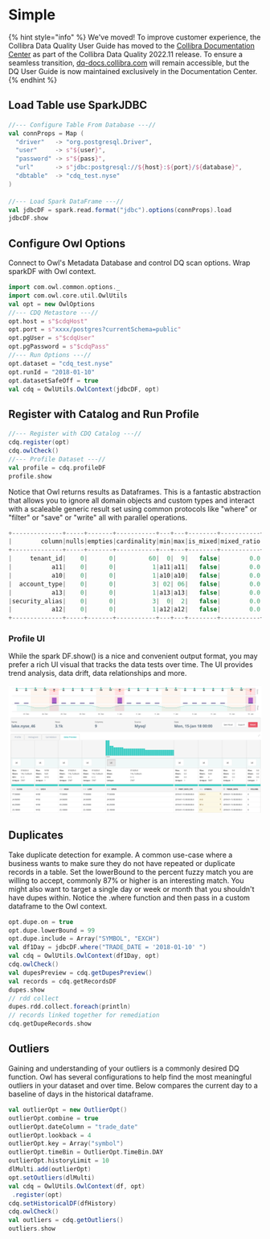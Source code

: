 # Simple

{% hint style="info" %}
We've moved! To improve customer experience, the Collibra Data Quality User Guide has moved to the [Collibra Documentation Center](https://productresources.collibra.com/docs/collibra/latest/Content/DataQuality/DQApis/Simple.htm) as part of the Collibra Data Quality 2022.11 release. To ensure a seamless transition, [dq-docs.collibra.com](http://dq-docs.collibra.com/) will remain accessible, but the DQ User Guide is now maintained exclusively in the Documentation Center.
{% endhint %}

## Load Table use SparkJDBC

```scala
//--- Configure Table From Database ---// 
val connProps = Map (
  "driver"   -> "org.postgresql.Driver",
  "user"     -> s"${user}",
  "password" -> s"${pass}",
  "url"      -> s"jdbc:postgresql://${host}:${port}/${database}",
  "dbtable"  -> "cdq_test.nyse"
)

//--- Load Spark DataFrame ---//
val jdbcDF = spark.read.format("jdbc").options(connProps).load
jdbcDF.show

```

## Configure Owl Options

Connect to Owl's Metadata Database and control DQ scan options. Wrap sparkDF with Owl context.

```scala
import com.owl.common.options._
import com.owl.core.util.OwlUtils
val opt = new OwlOptions
//--- CDQ Metastore ---//
opt.host = s"$cdqHost"
opt.port = s"xxxx/postgres?currentSchema=public"
opt.pgUser = s"$cdqUser"
opt.pgPassword = s"$cdqPass"
//--- Run Options ---//
opt.dataset = "cdq_test.nyse"
opt.runId = "2018-01-10"
opt.datasetSafeOff = true
val cdq = OwlUtils.OwlContext(jdbcDF, opt)
```

## Register with Catalog and Run Profile

```scala
//--- Register with CDQ Catalog ---//
cdq.register(opt)
cdq.owlCheck()
//--- Profile Dataset ---//
val profile = cdq.profileDF
profile.show

```

Notice that Owl returns results as Dataframes. This is a fantastic abstraction that allows you to ignore all domain objects and custom types and interact with a scaleable generic result set using common protocols like "where" or "filter" or "save" or "write" all with parallel operations.

```scala
+--------------+-----+-------+-----------+---+---+--------+-----------+------+----+------+-------+-------+------+----+---------+
|        column|nulls|empties|cardinality|min|max|is_mixed|mixed_ratio|   Int|Long|String|Decimal|Boolean|Double|Date|Timestamp|
+--------------+-----+-------+-----------+---+---+--------+-----------+------+----+------+-------+-------+------+----+---------+
|     tenant_id|    0|      0|         60|  0|  9|   false|        0.0|100000|   0|     0|      0|      0|     0|   0|        0|
|           a11|    0|      0|          1|a11|a11|   false|        0.0|     0|   0|100000|      0|      0|     0|   0|        0|
|           a10|    0|      0|          1|a10|a10|   false|        0.0|     0|   0|100000|      0|      0|     0|   0|        0|
|  account_type|    0|      0|          3| 02| 06|   false|        0.0|100000|   0|     0|      0|      0|     0|   0|        0|
|           a13|    0|      0|          1|a13|a13|   false|        0.0|     0|   0|100000|      0|      0|     0|   0|        0|
|security_alias|    0|      0|          3|  0|  2|   false|        0.0|100000|   0|     0|      0|      0|     0|   0|        0|
|           a12|    0|      0|          1|a12|a12|   false|        0.0|     0|   0|100000|      0|      0|     0|   0|        0|
+--------------+-----+-------+-----------+---+---+--------+-----------+------+----+------+-------+-------+------+----+---------+
```

### Profile UI

While the spark DF.show() is a nice and convenient output format, you may prefer a rich UI visual that tracks the data tests over time. The UI provides trend analysis, data drift, data relationships and more.

![](../../../.gitbook/assets/owl-profiler.png)

## Duplicates

Take duplicate detection for example. A common use-case where a business wants to make sure they do not have repeated or duplicate records in a table. Set the lowerBound to the percent fuzzy match you are willing to accept, commonly 87% or higher is an interesting match. You might also want to target a single day or week or month that you shouldn't have dupes within. Notice the .where function and then pass in a custom dataframe to the Owl context.

```scala
opt.dupe.on = true
opt.dupe.lowerBound = 99
opt.dupe.include = Array("SYMBOL", "EXCH")
val df1Day = jdbcDF.where("TRADE_DATE = '2018-01-10' ")
val cdq = OwlUtils.OwlContext(df1Day, opt)
cdq.owlCheck()
val dupesPreview = cdq.getDupesPreview()
val records = cdq.getRecordsDF
dupes.show
// rdd collect
dupes.rdd.collect.foreach(println)
// records linked together for remediation
cdq.getDupeRecords.show


```

## Outliers

Gaining and understanding of your outliers is a commonly desired DQ function. Owl has several configurations to help find the most meaningful outliers in your dataset and over time. Below compares the current day to a baseline of days in the historical dataframe.

```scala
val outlierOpt = new OutlierOpt()
outlierOpt.combine = true
outlierOpt.dateColumn = "trade_date"
outlierOpt.lookback = 4
outlierOpt.key = Array("symbol")
outlierOpt.timeBin = OutlierOpt.TimeBin.DAY
outlierOpt.historyLimit = 10
dlMulti.add(outlierOpt)
opt.setOutliers(dlMulti)
val cdq = OwlUtils.OwlContext(df, opt)
 .register(opt)
cdq.setHistoricalDF(dfHistory)
cdq.owlCheck()
val outliers = cdq.getOutliers()
outliers.show

```
